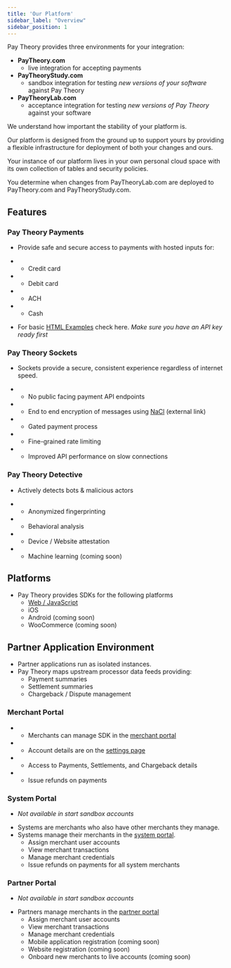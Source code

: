 ```yaml
---
title: 'Our Platform'
sidebar_label: "Overview"
sidebar_position: 1
---
```


Pay Theory provides three environments for your integration:

- **PayTheory.com**
  - live integration for accepting payments
- **PayTheoryStudy.com** 
  - sandbox integration for testing _new versions of your software_ against Pay Theory
- **PayTheoryLab.com**
  - acceptance integration for testing _new versions of Pay Theory_ against your software
 
We understand how important the stability of your platform is. 

Our platform is designed from the ground up to support yours by providing a flexible infrastructure for deployment of both your changes and ours.

Your instance of our platform lives in your own personal cloud space with its own collection of tables and security policies.

You determine when changes from PayTheoryLab.com are deployed to PayTheory.com and PayTheoryStudy.com.

## Features

### Pay Theory Payments

* Provide safe and secure access to payments with hosted inputs for:

* - Credit card
* - Debit card
* - ACH
* - Cash

* For basic [HTML Examples](https://austin.html.example.paytheory.com/index.html) check here. _Make sure you have an API key ready first_


### Pay Theory Sockets

* Sockets provide a secure, consistent experience regardless of internet speed.

* - No public facing payment API endpoints
* - End to end encryption of messages using [NaCl](https://nacl.cr.yp.to/) (external link)
* - Gated payment process
* - Fine-grained rate limiting
* - Improved API performance on slow connections


### Pay Theory Detective

* Actively detects bots & malicious actors

* - Anonymized fingerprinting
* - Behavioral analysis
* - Device / Website attestation
* - Machine learning (coming soon)

## Platforms

-   Pay Theory provides SDKs for the following platforms
    -   [Web / JavaScript](../Main/OnlinePayments/Getting%20Started/Quickstart.mdx)
    -   iOS
    -   Android (coming soon)
    -   WooCommerce (coming soon)


## Partner Application Environment

-  Partner applications run as isolated instances.
-  Pay Theory maps upstream processor data feeds providing:
    - Payment summaries
    - Settlement summaries
    - Chargeback / Dispute management

### Merchant Portal
* - Merchants can manage SDK in the [merchant portal](https://austin.merchant.dashboard.paytheory.com/)
* - Account details are on the [settings page](https://austin.merchant.dashboard.paytheory.com/settings)
* - Access to Payments, Settlements, and Chargeback details
* - Issue refunds on payments

### System Portal
* _Not available in start sandbox accounts_
- Systems are merchants who also have other merchants they manage.
- Systems manage their merchants in the [system portal](https://PARTNER_NAME.system.dashboard.STAGE.com).
    - Assign merchant user accounts
    - View merchant transactions
    - Manage merchant credentials
    - Issue refunds on payments for all system merchants

### Partner Portal
* _Not available in start sandbox accounts_
- Partners manage merchants in the [partner portal](https://PARTNER_NAME.partner.dashboard.STAGE.com)
    - Assign merchant user accounts
    - View merchant transactions
    - Manage merchant credentials
    - Mobile application registration (coming soon)
    - Website registration (coming soon)
    - Onboard new merchants to live accounts (coming soon) 